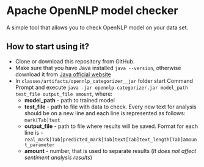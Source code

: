 # Apache OpenNLP model checker
A simple tool that allows you to check OpenNLP model on your data set.

## How to start using it?
* Clone or download this repository from GitHub.
* Make sure that you have Java installed `java --version`, otherwise download it from [Java official website](https://java.com/en/download/)
* In `classes/artifacts/opennlp_categorizer__jar` folder start Command Prompt and execute `java -jar opennlp-categorizer.jar model_path test_file output_file amount`, where:
    * __model_path__ - path to trained model
    * __test_file__ - path to file with data to check. Every new text for analysis should be on a new line and each line is represented as follows: `mark[Tab]text`
    * __output_file__ - path to file where results will be saved. Format for each line is - `real_mark[Tab]predicted_mark[Tab]text[Tab]text_length[Tab]amount_parameter`
    * __amount__ - number, that is used to separate results (_It does not affect sentiment analysis results_)
